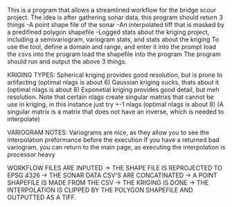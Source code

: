 This is a program that allows a streamlined workflow for the bridge scour project.
The idea is after gathering sonar data, this program should return 3 things
-A point shape file of the sonar
-An interpolated tiff that is masked by a predifined polygon shapefile
-Logged stats about the kriging project, including a semivariogram, variogram stats, and stats about the kriging
To use the tool, define a domain and range, and enter it into the prompt
load the csvs into the program
load the shapefile into the program
The program should run and output the above 3 things.

KRIGING TYPES:
Spherical kriging provides good resolution, but is prone to artifacting (optimal nlags is about 6)
Gaussian kriging sucks, thats about it (optimal nlags is about 8)
Exponetial kriging provides good detail, but meh resolution. Note that certain nlags create singular matrixs
that cannot be use in kriging, in this instance just try +-1 nlags (optimal nlags is about 8)
(A singular matrix is a matrix that does not have an inverse, which is needed to interpolate)

VARIOGRAM NOTES:
Variograms are nice, as they allow you to see the interpolation preformance before the execution
If you have a returned bad variogram, you can return to the main page, as executing the interpolation is processor heavy

WORKFLOW
FILES ARE INPUTED -> THE SHAPE FILE IS REPROJECTED TO EPSG 4326 -> THE SONAR DATA CSV'S ARE CONCATINATED ->  A POINT
SHAPEFILE IS MADE FROM THE CSV -> THE KRIGING IS DONE -> THE INTERPOLATION IS CLIPPED BY THE POLYGON SHAPEFILE AND
OUTPUTTED AS A TIFF.